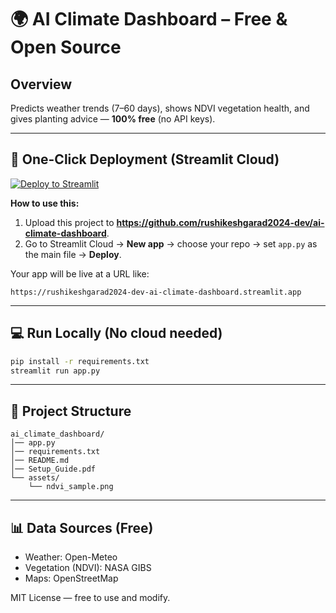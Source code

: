 # 🌍 AI Climate Dashboard – Free & Open Source

## Overview
Predicts weather trends (7–60 days), shows NDVI vegetation health, and gives planting advice — **100% free** (no API keys).

---

## 🚀 One-Click Deployment (Streamlit Cloud)
[![Deploy to Streamlit](https://static.streamlit.io/badges/streamlit_badge_black_white.svg)](https://share.streamlit.io/)

**How to use this:**
1. Upload this project to **https://github.com/rushikeshgarad2024-dev/ai-climate-dashboard**.
2. Go to Streamlit Cloud → **New app** → choose your repo → set `app.py` as the main file → **Deploy**.

Your app will be live at a URL like:
```
https://rushikeshgarad2024-dev-ai-climate-dashboard.streamlit.app
```

---

## 💻 Run Locally (No cloud needed)
```bash
pip install -r requirements.txt
streamlit run app.py
```

---

## 📁 Project Structure
```
ai_climate_dashboard/
│── app.py
│── requirements.txt
│── README.md
│── Setup_Guide.pdf
└── assets/
    └── ndvi_sample.png
```

---

## 📊 Data Sources (Free)
- Weather: Open-Meteo
- Vegetation (NDVI): NASA GIBS
- Maps: OpenStreetMap

MIT License — free to use and modify.
